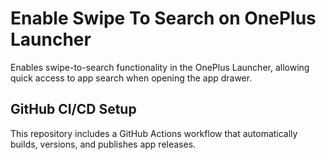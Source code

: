 # Enable Swipe To Search on OnePlus Launcher
Enables swipe-to-search functionality in the OnePlus Launcher, allowing quick access to app search when opening the app drawer.

## GitHub CI/CD Setup
This repository includes a GitHub Actions workflow that automatically builds, versions, and publishes app releases.